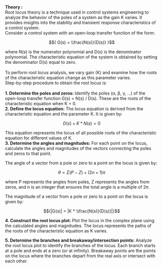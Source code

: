 <script src='https://cdnjs.cloudflare.com/ajax/libs/mathjax/2.7.4/MathJax.js?config=default'></script>

<strong> Theory :  </strong><br> Root locus theory is a technique used in control systems engineering to analyze the behavior of the poles of a system as the gain K varies. It provides insights into the stability and transient response characteristics of a control system.<br>
Consider a control system with an open-loop transfer function of the form: <br>

$${ G(s) =  \\frac{N(s)}{D(s)} }$$

where N(s) is the numerator polynomial and D(s) is the denominator polynomial. The characteristic equation of the system is obtained by setting the denominator D(s) equal to zero.
<br><br>
To perform root locus analysis, we vary gain (K) and examine how the roots of the characteristic equation change as this parameter varies. 
<br>Step-by-step procedure to obtain the root locus is:<br><br>
<strong> 1. Determine the poles and zeros: </strong> 
Identify the poles (α, β, γ, ...) of the open-loop transfer function G(s) = N(s) / D(s). These are the roots of the characteristic equation when K = 0.<br>
<strong> 2. Define the locus equation:</strong> 
The locus equation is derived from the characteristic equation and the parameter K. It is given by:

$${D(s) + K * N(s) = 0}$$

This equation represents the locus of all possible roots of the characteristic equation for different values of K.<br>
<strong> 3. Determine the angles and magnitudes:</strong> 
For each point on the locus, calculate the angles and magnitudes of the vectors connecting the poles and zeros to that point.

The angle of a vector from a pole or zero to a point on the locus is given by:

$${θ = Σ (P - Z) + (2n + 1)π}$$

where P represents the angles from poles, Z represents the angles from zeros, and n is an integer that ensures the total angle is a multiple of 2π.

The magnitude of a vector from a pole or zero to a point on the locus is given by:

$${|G(s)| = |K * \\frac{N(s)}{D(s)}|}$$ 

<strong> 4. Construct the root locus plot:</strong> 
Plot the locus in the complex plane using the calculated angles and magnitudes. The locus represents the paths of the roots of the characteristic equation as K varies.

<strong> 5. Determine the branches and breakaway/intersection points:</strong> 
Analyze the root locus plot to identify the branches of the locus. Each branch starts at a pole and ends at a zero (or at infinity).
Breakaway points are the points on the locus where the branches depart from the real axis or intersect with each other.

